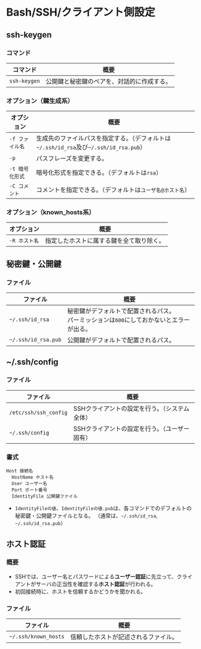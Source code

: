 # Bash/SSH/クライアント側設定

## ssh-keygen

### コマンド

| コマンド     | 概要                                       |
| ------------ | ------------------------------------------ |
| `ssh-keygen` | 公開鍵と秘密鍵のペアを、対話的に作成する。 |

### オプション（鍵生成系）

| オプション      | 概要                                                         |
| --------------- | ------------------------------------------------------------ |
| `-f ファイル名` | 生成先のファイルパスを指定する。（デフォルトは`~/.ssh/id_rsa`及び`~/.ssh/id_rsa.pub`） |
| `-p`            | パスフレーズを変更する。                                     |
| `-t 暗号化形式` | 暗号化形式を指定できる。（デフォルトは`rsa`）                |
| `-C コメント`   | コメントを指定できる。（デフォルトは`ユーザ名@ホスト名`）    |

### オプション（known_hosts系）

| オプション    | 概要                                     |
| ------------- | ---------------------------------------- |
| `-R ホスト名` | 指定したホストに属する鍵を全て取り除く。 |

## 秘密鍵・公開鍵

### ファイル

| ファイル            | 概要                                                         |
| ------------------- | ------------------------------------------------------------ |
| `~/.ssh/id_rsa`     | 秘密鍵がデフォルトで配置されるパス。<br />パーミッションは`600`にしておかないとエラーが出る。 |
| `~/.ssh/id_rsa.pub` | 公開鍵がデフォルトで配置されるパス。                         |

## ~/.ssh/config

### ファイル

| ファイル              | 概要                                          |
| --------------------- | --------------------------------------------- |
| `/etc/ssh/ssh_config` | SSHクライアントの設定を行う。（システム全体） |
| `~/.ssh/config`       | SSHクライアントの設定を行う。（ユーザー固有） |

### 書式

```text
Host 接続名
  HostName ホスト名
  User ユーザー名
  Port ポート番号
  IdentityFile 公開鍵ファイル
```

- `IdentityFileの値`、`IdentityFileの値.pub`は、各コマンドでのデフォルトの秘密鍵・公開鍵ファイルとなる。
  （通常は、`~/.ssh/id_rsa`, `~/.ssh/id_rsa.pub`）

## ホスト認証

### 概要

- SSHでは、ユーザー名とパスワードによる**ユーザー認証**に先立って、クライアントがサーバの正当性を確認する**ホスト認証**が行われる。
- 初回接続時に、ホストを信頼するかどうかを聞かれる。

### ファイル

| ファイル             | 概要                                 |
| -------------------- | ------------------------------------ |
| `~/.ssh/known_hosts` | 信頼したホストが記述されるファイル。 |
